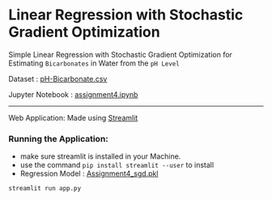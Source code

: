 # Linear Regression with Stochastic Gradient Optimization

Simple Linear Regression with Stochastic Gradient Optimization for Estimating `Bicarbonates` in Water from the `pH Level`

Dataset : [pH-Bicarbonate.csv](https://github.com/PrabhuKiran8790/AI/blob/main/Assignment_4/pH-Bicarbonate.csv)

Jupyter Notebook : [assignment4.ipynb](https://github.com/PrabhuKiran8790/AI/blob/main/Assignment_4/assignment4.ipynb)

---

Web Application: Made using [Streamlit](https://streamlit.io)

### Running the Application:

- make sure streamlit is installed in your Machine.
- use the command `pip install streamlit --user` to install
- Regression Model : [Assignment4_sgd.pkl](https://github.com/PrabhuKiran8790/AI/blob/main/Assignment_4/Web%20Application/Assignment4_sgd.pkl)

```bash
streamlit run app.py
```
